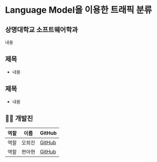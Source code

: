 # Language Model을 이용한 트래픽 분류
## 상명대학교 소프트웨어학과

내용


## 제목
- 내용

## 제목
- 내용


## 🧑‍💻 개발진
|역할|이름|GitHub|
|------|---|---|
|역할|오희진| [GitHub](https://github.com/heejin-02)|
|역할|편아현| [GitHub](https://github.com/vusdkvus1)|

